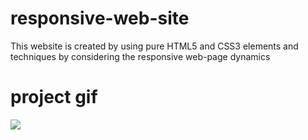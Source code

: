 # responsive-web-site
This website is created by using pure HTML5 and CSS3 elements and  techniques by considering the responsive web-page dynamics

# project gif

![](images/project.gif)